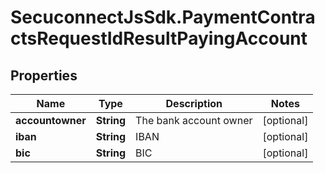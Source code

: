 # SecuconnectJsSdk.PaymentContractsRequestIdResultPayingAccount

## Properties
Name | Type | Description | Notes
------------ | ------------- | ------------- | -------------
**accountowner** | **String** | The bank account owner | [optional] 
**iban** | **String** | IBAN | [optional] 
**bic** | **String** | BIC | [optional] 


